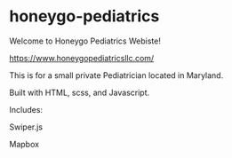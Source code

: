 # honeygo-pediatrics

Welcome to Honeygo Pediatrics Webiste!

https://www.honeygopediatricsllc.com/

This is for a small private Pediatrician located in Maryland.

Built with HTML, scss, and Javascript.

Includes:

Swiper.js

Mapbox